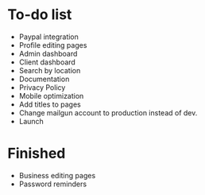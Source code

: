 # To-do list

* Paypal integration
* Profile editing pages
* Admin dashboard
* Client dashboard
* Search by location
* Documentation
* Privacy Policy
* Mobile optimization
* Add titles to pages
* Change mailgun account to production instead of dev.
* Launch

# Finished

* Business editing pages
* Password reminders
